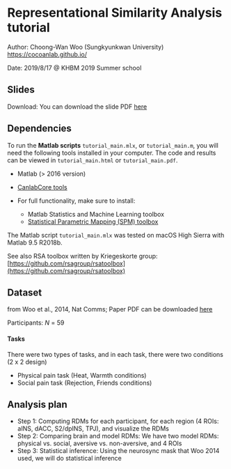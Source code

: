 # Representational Similarity Analysis tutorial

Author: Choong-Wan Woo (Sungkyunkwan University) https://cocoanlab.github.io/

Date: 2019/8/17 @ KHBM 2019 Summer school

## Slides

Download: You can download the slide PDF [here](/slide/Woo_KHBM2019_summerschool_RSA.pdf)

## Dependencies

To run the **Matlab scripts** `tutorial_main.mlx`, or `tutorial_main.m`, you will need the following tools installed in your computer. The code and results can be viewed in `tutorial_main.html` or `tutorial_main.pdf`. 

+ Matlab (> 2016 version)

+ [CanlabCore tools](https://github.com/canlab/CanlabCore)

+ For full functionality, make sure to install:
	- Matlab Statistics and Machine Learning toolbox
	- [Statistical Parametric Mapping (SPM) toolbox](https://www.fil.ion.ucl.ac.uk/spm/) 

The Matlab script `tutorial_main.mlx` was tested on macOS High Sierra with Matlab 9.5 R2018b.


See also RSA toolbox written by Kriegeskorte group: [https://github.com/rsagroup/rsatoolbox](https://github.com/rsagroup/rsatoolbox)

## Dataset
from Woo et al., 2014, Nat Comms; Paper PDF can be downloaded [here](https://cocoanlab.github.io/pdfs/Woo_2014_NatComms.pdf)

Participants: _N_ = 59

#### Tasks
There were two types of tasks, and in each task, there were two conditions (2 x 2 design)
- Physical pain task (Heat, Warmth conditions)
- Social pain task (Rejection, Friends conditions)

## Analysis plan
- Step 1: Computing RDMs for each participant, for each region (4 ROIs: aINS, dACC, S2/dpINS, TPJ),  and visualize the RDMs
- Step 2: Comparing brain and model RDMs: We have two model RDMs: physical vs. social, aversive vs. non-aversive, and 4 ROIs
- Step 3: Statistical inference: Using the neurosync mask that Woo 2014 used, we will do statistical inference
